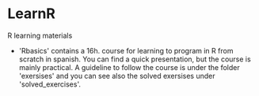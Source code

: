 # LearnR

R learning materials

- 'Rbasics' contains a 16h. course for learning to program in R from scratch in spanish. You can find a quick presentation, but the course is mainly practical. A guideline to follow the course is under the folder 'exersises' and you can see also the solved exersises under 'solved_exercises'. 

